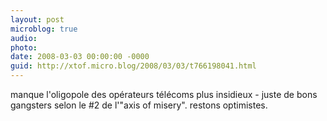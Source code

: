 ```yaml
---
layout: post
microblog: true
audio: 
photo: 
date: 2008-03-03 00:00:00 -0000
guid: http://xtof.micro.blog/2008/03/03/t766198041.html
---
```

manque l'oligopole des opérateurs télécoms plus insidieux - juste de bons gangsters selon le #2 de l'"axis of misery". restons optimistes.

